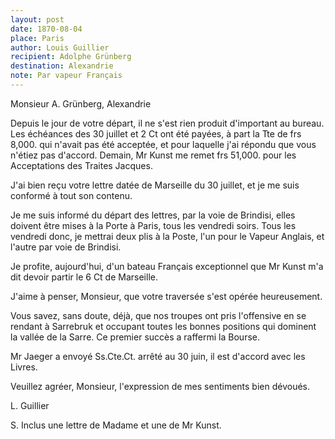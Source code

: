 ```yaml
---
layout: post
date: 1870-08-04
place: Paris
author: Louis Guillier
recipient: Adolphe Grünberg
destination: Alexandrie
note: Par vapeur Français
---
```


Monsieur A. Grünberg, Alexandrie

Depuis le jour de votre départ, il ne s'est rien produit d'important au bureau.
Les échéances des 30 juillet et 2 Ct ont été payées, à part la Tte de frs 8,000.
qui n'avait pas été acceptée, et pour laquelle j'ai répondu que vous n'étiez
pas d'accord.
Demain, Mr Kunst me remet frs 51,000. pour les Acceptations des Traites
Jacques.

J'ai bien reçu votre lettre datée de Marseille du 30 juillet, et je me suis
conformé à tout son contenu.

Je me suis informé du départ des lettres, par la voie de Brindisi, elles
doivent être mises à la Porte à Paris, tous les vendredi soirs. Tous les
vendredi donc, je mettrai deux plis à la Poste, l'un pour le Vapeur Anglais, et
l'autre par voie de Brindisi.

Je profite, aujourd'hui, d'un bateau Français exceptionnel que Mr Kunst m'a dit
devoir partir le 6 Ct de Marseille.

J'aime à penser, Monsieur, que votre traversée s'est opérée heureusement.

Vous savez, sans doute, déjà, que nos troupes ont pris l'offensive en se
rendant à Sarrebruk et occupant toutes les bonnes positions qui dominent la
vallée de la Sarre. Ce premier succès a raffermi la Bourse.

Mr Jaeger a envoyé Ss.Cte.Ct. arrêté au 30 juin, il est d'accord avec les
Livres.


Veuillez agréer, Monsieur, l'expression de mes sentiments bien dévoués.

L. Guillier

S. Inclus une lettre de Madame et une de Mr Kunst.
